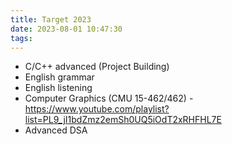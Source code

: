 ```yaml
---
title: Target 2023
date: 2023-08-01 10:47:30
tags:
---
```


- C/C++ advanced (Project Building)
- English grammar
- English listening
- Computer Graphics (CMU 15-462/462) - https://www.youtube.com/playlist?list=PL9_jI1bdZmz2emSh0UQ5iOdT2xRHFHL7E
- Advanced DSA